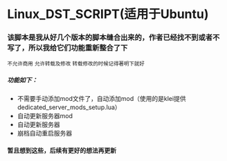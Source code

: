 # Linux_DST_SCRIPT(适用于Ubuntu)
### 该脚本是我从好几个版本的脚本缝合出来的，作者已经找不到或者不写了，所以我给它们功能重新整合了下
`不允许商用` `允许转载及修改` `转载修改的时候记得著明下就好`
##### 功能如下：
- 不需要手动添加mod文件了，自动添加mod（使用的是klei提供dedicated_server_mods_setup.lua）
- 自动更新服务器mod
- 自动更新服务器
- 崩档自动重启服务器
#### 暂且想到这些，后续有更好的想法再更新
